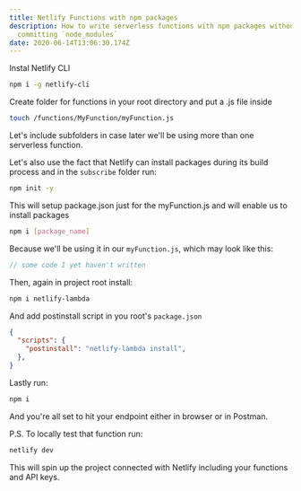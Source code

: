 ```yaml
---
title: Netlify Functions with npm packages
description: How to write serverless functions with npm packages without
  committing `node_modules`
date: 2020-06-14T13:06:30.174Z
---
```

Instal Netlify CLI

```bash
npm i -g netlify-cli
```

Create folder for functions in your root directory and put a .js file inside

```bash
touch /functions/MyFunction/myFunction.js
```

Let's include subfolders in case later we'll be using more than one serverless function.

Let's also use the fact that Netlify can install packages during its build process and in the `subscribe` folder run:

```bash
npm init -y
```

This will setup package.json just for the myFunction.js and will enable us to install packages

```bash
npm i [package_name]
```

Because we'll be using it in our `myFunction.js`, which may look like this:

```javascript
// some code I yet haven't written
```

Then, again in project root install:

```bash
npm i netlify-lambda
```

And add postinstall script in you root's `package.json`

```json
{
  "scripts": {
    "postinstall": "netlify-lambda install",
  },
}
```

Lastly run:

```bash
npm i
```

And you're all set to hit your endpoint either in browser or in Postman.

P.S. To locally test that function run:

```bash
netlify dev
```

This will spin up the project connected with Netlify including your functions and API keys.